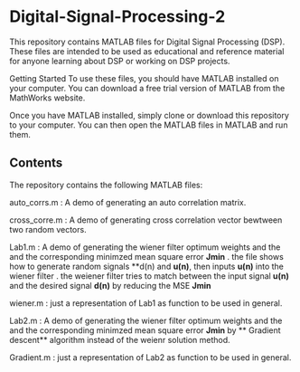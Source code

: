 # Digital-Signal-Processing-2
This repository contains MATLAB files for Digital Signal Processing (DSP). These files are intended to be used as educational and reference material for anyone learning about DSP or working on DSP projects.

Getting Started
To use these files, you should have MATLAB installed on your computer. You can download a free trial version of MATLAB from the MathWorks website.

Once you have MATLAB installed, simply clone or download this repository to your computer. You can then open the MATLAB files in MATLAB and run them.

## Contents
The repository contains the following MATLAB files:

auto_corrs.m : A demo of generating an auto correlation matrix.

cross_corre.m : A demo of generating cross correlation vector bewtween two random vectors.

Lab1.m : A demo of generating the wiener filter optimum weights and the and the corresponding minimzed mean square error **Jmin** . the file shows how to generate random signals **d(n) and **u(n)**, then inputs **u(n)** into the wiener filter  . the weiener filter tries to match between the input signal **u(n)** and the desired signal **d(n)** by reducing the MSE **Jmin** 

wiener.m : just a representation of Lab1 as function to be used in general.

Lab2.m : A demo of generating the wiener filter optimum weights and the and the corresponding minimzed mean square error **Jmin** by ** Gradient descent** algorithm instead of the weienr solution method.

Gradient.m : just a representation of Lab2 as function to be used in general.
